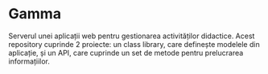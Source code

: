# Gamma
Serverul unei aplicații web pentru gestionarea activităților didactice. Acest repository cuprinde 2 proiecte: un class library, care definește modelele din aplicație, și un API, care cuprinde un set de metode pentru prelucrarea informațiilor. 
